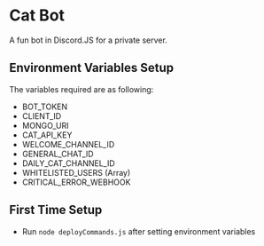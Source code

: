 # Cat Bot
A fun bot in Discord.JS for a private server.

## Environment Variables Setup
The variables required are as following:
- BOT_TOKEN
- CLIENT_ID
- MONGO_URI
- CAT_API_KEY
- WELCOME_CHANNEL_ID
- GENERAL_CHAT_ID
- DAILY_CAT_CHANNEL_ID
- WHITELISTED_USERS (Array)
- CRITICAL_ERROR_WEBHOOK

## First Time Setup
- Run `node deployCommands.js` after setting environment variables